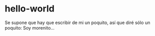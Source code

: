# hello-world

Se supone que hay que escribir de mi un poquito, así que diré sólo un poquito:  Soy morenito...
